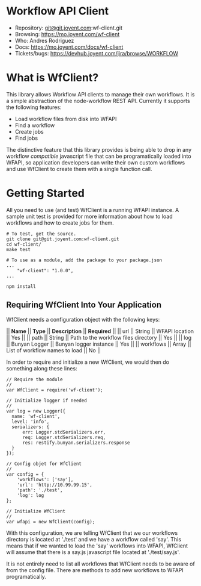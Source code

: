 <!--
    This Source Code Form is subject to the terms of the Mozilla Public
    License, v. 2.0. If a copy of the MPL was not distributed with this
    file, You can obtain one at http://mozilla.org/MPL/2.0/.
-->

<!--
    Copyright (c) 2014, Joyent, Inc.
-->

# Workflow API Client

* Repository: git@git.joyent.com:wf-client.git
* Browsing: <https://mo.joyent.com/wf-client>
* Who: Andres Rodriguez
* Docs: <https://mo.joyent.com/docs/wf-client>
* Tickets/bugs: <https://devhub.joyent.com/jira/browse/WORKFLOW>


# What is WfClient?

This library allows Workflow API clients to manage their own workflows. It is a
simple abstraction of the node-workflow REST API. Currently it supports the
following features:

* Load workflow files from disk into WFAPI
* Find a workflow
* Create jobs
* Find jobs

The distinctive feature that this library provides is being able to drop in any
workflow *compatible* javascript file that can be programatically loaded into
WFAPI, so application developers can write their own custom workflows and use
WfClient to create them with a single function call.

# Getting Started

All you need to use (and test) WfClient is a running WFAPI instance. A sample
unit test is provided for more information about how to load workflows and how
to create jobs for them.

    # To test, get the source.
    git clone git@git.joyent.com:wf-client.git
    cd wf-client/
    make test

	# To use as a module, add the package to your package.json
    ...
        "wf-client": "1.0.0",
    ...

    npm install


## Requiring WfClient Into Your Application

WfClient needs a configuration object with the following keys:

|| **Name** || **Type** || **Description** || **Required** ||
|| url || String || WFAPI location || Yes ||
|| path || String || Path to the workflow files directory || Yes ||
|| log || Bunyan Logger || Bunyan logger instance || Yes ||
|| workflows || Array || List of workflow names to load || No ||

In order to require and initialize a new WfClient, we would then do something
along these lines:

	// Require the module
	//
	var WfClient = require('wf-client');

	// Initialize logger if needed
	//
	var log = new Logger({
	  name: 'wf-client',
	  level: 'info',
	  serializers: {
	      err: Logger.stdSerializers.err,
	      req: Logger.stdSerializers.req,
	      res: restify.bunyan.serializers.response
	  }
	});

	// Config objet for WfClient
	//
	var config = {
	    'workflows': ['say'],
	    'url': 'http://10.99.99.15',
	    'path': './test',
	    'log': log
	};

	// Initialize WfClient
	//
	var wfapi = new WfClient(config);

With this configuration, we are telling WfClient that we our workflows directory
is located at './test' and we have a workflow called 'say'. This means that if
we wanted to load the 'say' workflows into WFAPI, WfClient will assume that
there is a say.js javascript file located at './test/say.js'.

It is not entirely need to list all workflows that WfClient needs to be aware of
from the config file. There are methods to add new workflows to WFAPI
programatically.


